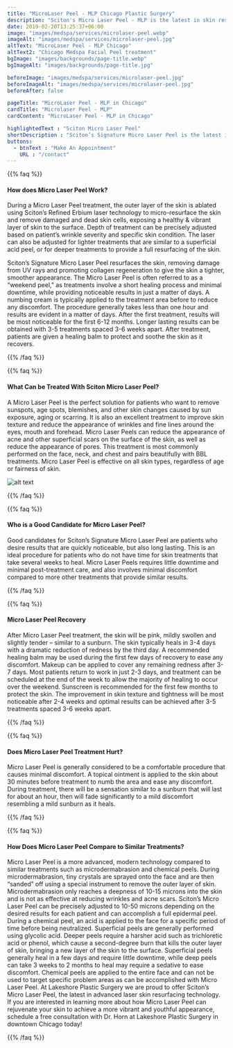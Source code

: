 ```yaml
---
title: "MicroLaser Peel - MLP Chicago Plastic Surgery"
description: "Sciton's Micro Laser Peel - MLP is the latest in skin resurfacing technology, providing precise and effective skin rejuvenation results for our Chicago patients."
date: 2019-02-20T13:25:37+06:00
image: "images/medspa/services/microlaser-peel.webp"
imageAlt: "images/medspa/services/microlaser-peel.jpg"
altText: "MicroLaser Peel - MLP Chicago"
altText2: "Chicago Medspa Facial Peel treatment"
bgImage: "images/backgrounds/page-title.webp"
bgImageAlt: "images/backgrounds/page-title.jpg"

beforeImage: "images/medspa/services/microlaser-peel.jpg"
beforeImageAlt: "images/medspa/services/microlaser-peel.jpg"
beforeAfter: false

pageTitle: "MicroLaser Peel - MLP in Chicago"
cardTitle: "Microlaser Peel - MLP"
cardContent: "MicroLaser Peel - MLP in Chicago"

highlightedText : "Sciton Micro Laser Peel"
shortDescription : "Sciton’s Signature Micro Laser Peel is the latest in skin resurfacing technology, providing precise and effective skin rejuvenation results. Micro Laser Peel is the fastest and most comfortable method to improve skin tone and texture, reduce wrinkles, and reduce acne scars. Results are far beyond what can be accomplished with microdermabrasion or other mechanical exfoliation procedures."
buttons:
  - btnText : "Make An Appointment"
    URL : "/contact"
---
```


{{% faq %}}

#### How does Micro Laser Peel Work?

During a Micro Laser Peel treatment, the outer layer of the skin is ablated using Sciton’s Refined Erbium laser technology to micro-resurface the skin and remove damaged and dead skin cells, exposing a healthy & vibrant layer of skin to the surface. Depth of treatment can be precisely adjusted based on patient’s wrinkle severity and specific skin condition. The laser can also be adjusted for lighter treatments that are similar to a superficial acid peel, or for deeper treatments to provide a full resurfacing of the skin.

Sciton’s Signature Micro Laser Peel resurfaces the skin, removing damage from UV rays and promoting collagen regeneration to give the skin a tighter, smoother appearance. The Micro Laser Peel is often referred to as a “weekend peel,” as treatments involve a short healing process and minimal downtime, while providing noticeable results in just a matter of days. A numbing cream is typically applied to the treatment area before to reduce any discomfort. The procedure generally takes less than one hour and results are evident in a matter of days. After the first treatment, results will be most noticeable for the first 6-12 months. Longer lasting results can be obtained with 3-5 treatments spaced 3-6 weeks apart. After treatment, patients are given a healing balm to protect and soothe the skin as it recovers. 

{{% /faq %}}

{{% faq %}}

#### What Can be Treated With Sciton Micro Laser Peel?

A Micro Laser Peel is the perfect solution for patients who want to remove sunspots, age spots, blemishes, and other skin changes caused by sun exposure, aging or scarring. It is also an excellent treatment to improve skin texture and reduce the appearance of wrinkles and fine lines around the eyes, mouth and forehead. Micro Laser Peels can reduce the appearance of acne and other superficial scars on the surface of the skin, as well as reduce the appearance of pores. This treatment is most commonly performed on the face, neck, and chest and pairs beautifully with BBL treatments. Micro Laser Peel is effective on all skin types, regardless of age or fairness of skin.

![alt text](../../images/medspa/MicroLaserPeel1_Beauty-combo.jpg)

{{% /faq %}}

{{% faq %}}

#### Who is a Good Candidate for Micro Laser Peel?

Good candidates for Sciton’s Signature Micro Laser Peel are patients who desire results that are quickly noticeable, but also long lasting. This is an ideal procedure for patients who do not have time for skin treatments that take several weeks to heal. Micro Laser Peels requires little downtime and minimal post-treatment care, and also involves minimal discomfort compared to more other treatments that provide similar results.

{{% /faq %}}

{{% faq %}}

#### Micro Laser Peel Recovery

After Micro Laser Peel treatment, the skin will be pink, mildly swollen and slightly tender – similar to a sunburn. The skin typically heals in 3-4 days with a dramatic reduction of redness by the third day. A recommended healing balm may be used during the first few days of recovery to ease any discomfort. Makeup can be applied to cover any remaining redness after 3-7 days. Most patients return to work in just 2-3 days, and treatment can be scheduled at the end of the week to allow the majority of healing to occur over the weekend. Sunscreen is recommended for the first few months to protect the skin. The improvement in skin texture and tightness will be most noticeable after 2-4 weeks and optimal results can be achieved after 3-5 treatments spaced 3-6 weeks apart.

{{% /faq %}}

{{% faq %}}

#### Does Micro Laser Peel Treatment Hurt?

Micro Laser Peel is generally considered to be a comfortable procedure that causes minimal discomfort. A topical ointment is applied to the skin about 30 minutes before treatment to numb the area and ease any discomfort. During treatment, there will be a sensation similar to a sunburn that will last for about an hour, then will fade significantly to a mild discomfort resembling a mild sunburn as it heals.

{{% /faq %}}

{{% faq %}}

#### How Does Micro Laser Peel Compare to Similar Treatments?

Micro Laser Peel is a more advanced, modern technology compared to similar treatments such as microdermabrasion and chemical peels. During microdermabrasion, tiny crystals are sprayed onto the face and are then “sanded” off using a special instrument to remove the outer layer of skin. Microdermabrasion only reaches a deepness of 10-15 microns into the skin and is not as effective at reducing wrinkles and acne scars. Sciton’s Micro Laser Peel can be precisely adjusted to 10-50 microns depending on the desired results for each patient and can accomplish a full epidermal peel. During a chemical peel, an acid is applied to the face for a specific period of time before being neutralized. Superficial peels are generally performed using glycolic acid. Deeper peels require a harsher acid such as trichloretic acid or phenol, which cause a second-degree burn that kills the outer layer of skin, bringing a new layer of the skin to the surface. Superficial peels generally heal in a few days and require little downtime, while deep peels can take 3 weeks to 2 months to heal may require a sedative to ease discomfort. Chemical peels are applied to the entire face and can not be used to target specific problem areas as can be accomplished with Micro Laser Peel. At Lakeshore Plastic Surgery we are proud to offer Sciton’s Micro Laser Peel, the latest in advanced laser skin resurfacing technology. If you are interested in learning more about how Micro Laser Peel can rejuvenate your skin to achieve a more vibrant and youthful appearance, schedule a free consultation with Dr. Horn at Lakeshore Plastic Surgery in downtown Chicago today!

{{% /faq %}}
